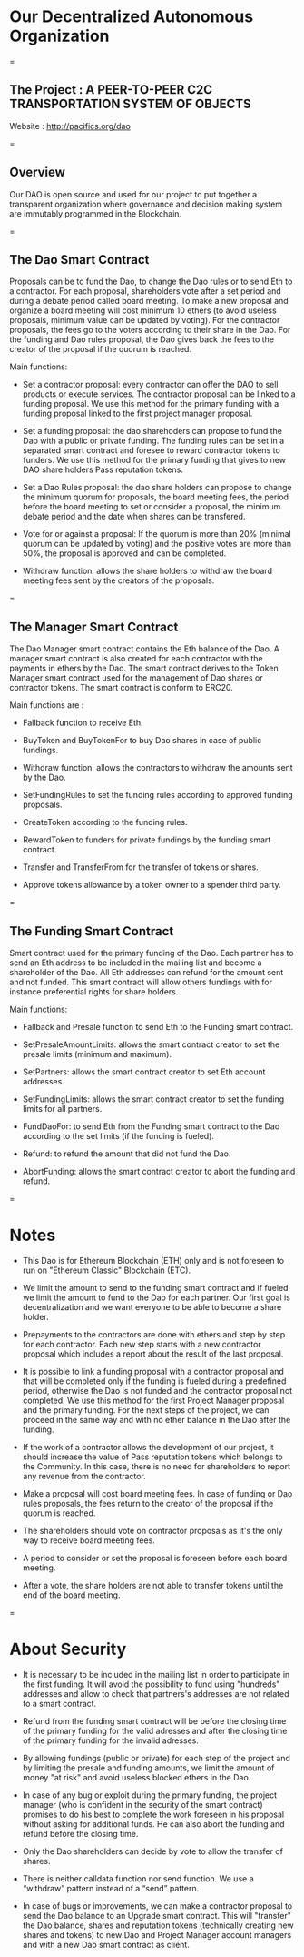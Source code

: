 # Our Decentralized Autonomous Organization

=

## The Project : A PEER-TO-PEER C2C TRANSPORTATION SYSTEM OF OBJECTS

Website : http://pacifics.org/dao

=

## Overview
Our DAO is open source and used for our project to put together a transparent organization where governance and decision making system are immutably programmed in the Blockchain. 

=


## The Dao Smart Contract

Proposals can be to fund the Dao, to change the Dao rules or to send Eth to a contractor. For each proposal, shareholders vote after a set period and during a debate period called board meeting. To make a new proposal and organize a board meeting will cost minimum 10 ethers (to avoid useless proposals, minimum value can be updated by voting). For the contractor proposals, the fees go to the voters according to their share in the Dao. For the funding and Dao rules proposal, the Dao gives back the fees to the creator of the proposal if the quorum is reached.

Main functions: 

- Set a contractor proposal: every contractor can offer the DAO to sell products or execute services.  The contractor proposal can be linked to a funding proposal. We use this method for the primary funding with a funding proposal linked to the first project manager proposal.

- Set a funding proposal: the dao sharehoders can propose to fund the Dao with a public or private funding. The funding rules can be set in a separated smart contract and foresee to reward contractor tokens to funders. We use this method for the primary funding that gives to new DAO share holders Pass reputation tokens.

- Set a Dao Rules proposal: the dao share holders can propose to change the minimum quorum for proposals, the board meeting fees, the period before the board meeting to set or consider a proposal, the minimum debate period and the date when shares can be transfered.

- Vote for or against a proposal: If the quorum is more than 20% (minimal quorum can be updated by voting) and the positive votes are more than 50%, the proposal is approved and can be completed. 

- Withdraw function: allows the share holders to withdraw the board meeting fees sent by the creators of the proposals.

=

## The Manager Smart Contract

The Dao Manager smart contract contains the Eth balance of the Dao. A manager smart contract is also created for each contractor with the payments in ethers by the Dao. The smart contract derives to the Token Manager smart contract used for the management of Dao shares or contractor tokens. The smart contract is conform to ERC20.

Main functions are : 

- Fallback function to receive Eth.

- BuyToken and BuyTokenFor to buy Dao shares in case of public fundings.

- Withdraw function: allows the contractors to withdraw the amounts sent by the Dao.

- SetFundingRules to set the funding rules according to approved funding proposals.

- CreateToken according to the funding rules.

- RewardToken to funders for private fundings by the funding smart contract.

- Transfer and TransferFrom for the transfer of tokens or shares.

- Approve tokens allowance by a token owner to a spender third party. 

=

## The Funding Smart Contract

Smart contract used for the primary funding of the Dao. Each partner has to send an Eth address to be included in the mailing list and become a shareholder of the Dao. All Eth addresses can refund for the amount sent and not funded. This smart contract will allow others fundings with for instance preferential rights for share holders.

Main functions: 

- Fallback and Presale function to send Eth to the Funding smart contract.

- SetPresaleAmountLimits: allows the smart contract creator to set the presale limits (minimum and maximum).

- SetPartners: allows the smart contract creator to set Eth account addresses.

- SetFundingLimits: allows the smart contract creator to set the funding limits for all partners.

- FundDaoFor: to send Eth from the Funding smart contract to the Dao according to the set limits (if the funding is fueled).

- Refund: to refund the amount that did not fund the Dao.

- AbortFunding: allows the smart contract creator to abort the funding and refund.

=

# Notes

- This Dao is for Ethereum Blockchain (ETH) only and is not foreseen to run on "Ethereum Classic" Blockchain (ETC).

- We limit the amount to send to the funding smart contract and if fueled we limit the amount to fund to the Dao for each partner. Our first goal is decentralization and we want everyone to be able to become a share holder.

- Prepayments to the contractors are done with ethers and step by step for each contractor. Each new step starts with a new contractor proposal which includes a report about the result of the last proposal.  

- It is possible to link a funding proposal with a contractor proposal and that will be completed only if the funding is fueled during a predefined period, otherwise the Dao is not funded and the contractor proposal not completed. We use this method for the first Project Manager proposal and the primary funding. For the next steps of the project, we can proceed in the same way and with no ether balance in the Dao after the funding.

- If the work of a contractor allows the development of our project, it should increase the value of Pass reputation tokens which belongs to the Community. In this case, there is no need for shareholders to report any revenue from the contractor. 

- Make a proposal will cost board meeting fees. In case of funding or Dao rules proposals, the fees return to the creator of the proposal if the quorum is reached. 

- The shareholders should vote on contractor proposals as it's the only way to receive board meeting fees. 

- A period to consider or set the proposal is foreseen before each board meeting.

- After a vote, the share holders are not able to transfer tokens until the end of the board meeting. 

=

# About Security

- It is necessary to be included in the mailing list in order to participate in the first funding. It will avoid the possibility to fund using "hundreds" addresses and allow to check that partners's addresses are not related to a smart contract. 

- Refund from the funding smart contract will be before the closing time of the primary funding for the valid adresses and after the closing time of the primary funding for the invalid adresses.

- By allowing fundings (public or private) for each step of the project and by limiting the presale and funding amounts, we limit the amount of money "at risk" and avoid useless blocked ethers in the Dao.

- In case of any bug or exploit during the primary funding, the project manager (who is confident in the security of the smart contract) promises to do his best to complete the work foreseen in his proposal without asking for additional funds. He can also abort the funding and refund before the closing time.

- Only the Dao shareholders can decide by vote to allow the transfer of shares.

- There is neither calldata function nor send function.  We use a “withdraw” pattern instead of a “send” pattern.

- In case of bugs or improvements, we can make a contractor proposal to send the Dao balance to an Upgrade smart contract. This will "transfer" the Dao balance, shares and reputation tokens (technically creating new shares and tokens) to new Dao and Project Manager account managers and with a new Dao smart contract as client.
